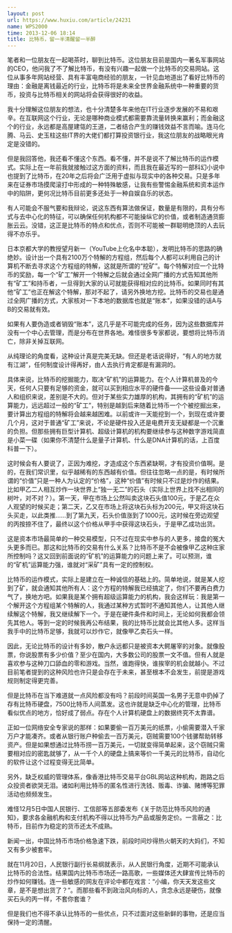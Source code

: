 ```yaml
---
layout: post
url: https://www.huxiu.com/article/24231
name: WPS2000
time: 2013-12-06 18:14
title: 比特币，留一半清醒留一半醉
---
```

笔者和一位朋友在一起喝茶时，聊到比特币。这位朋友目前是国内一著名军事网站的CEO，他问我了不了解比特币，有没有兴趣一起做一个比特币的交易网站。这位从事多年网站经营、具有丰富电商经验的朋友，一针见血地道出了看好比特币的理由：金融是离钱最近的行业，比特币将是未来全世界金融系统中一种重要的货币，投资与比特币相关的网站将会获得很好的收益。

我十分理解这位朋友的想法，也十分清楚多年来他在IT行业逐步发展的不易和艰辛。在互联网这个行业，无论是哪种商业模式都需要靠流量转换来赢利；而金融这个的行业，永远都是高屋建瓴的王道，二者结合产生的赚钱效益不言而喻。连马化腾、马云、史玉柱这些IT界的大佬们都打算投资银行业，我这位朋友的战略眼光肯定是没错的。

但是我回答他，我还看不懂这个东西。看不懂，并不是说不了解比特币的运作模式。实际上在一年前我就接触过这方面的资料，而且我在最近写的一部科幻小说中也提到了比特币，在20年之后将会广泛用于虚拟与现实中的各种交易。只是多年来在证券市场摸爬滚打中形成的一种特殊敏感，让我有些警惕金融系统和资本运作中的陷阱，更何况比特币目前更多还处于一种自娱自乐的状态。

有人可能会不服气要和我辩论，说这东西有算法做保证，数量是有限的，具有分布式与去中心化的特征，可以确保任何机构都不可能操纵它的价值，或者制造通货膨胀云云。没错，这正是比特币的特点和优点，否则不可能被一群聪明绝顶的人去玩得不亦乐乎。

日本京都大学的教授望月新一（YouTube上化名中本聪），发明比特币的思路的确绝妙。设计出一个具有2100万个特解的方程组，然后每个人都可以利用自己的计算机不断去寻求这个方程组的特解，这就是所谓的“挖矿”。每个特解对应一个比特币的奖励，每一个“矿工”解开一个特解之后就会通过全网广播的方式告知其他所有“矿工”和持币者，一旦得到大家的认可就能获得相对应的比特币。如果同时有其他“矿工”也正在解这个特解，那对不起了，请另外换地方挖。比特币的交易也是通过全网广播的方式，大家核对一下本地的数据库也就是“账本”，如果没错的话A与B的交易就有效。

如果有人要伪造或者销毁“账本”，这几乎是不可能完成的任务，因为这些数据库并没有一个中心去管理，而是分布在世界各地。难怪很多专家都说，要想将比特币消亡，除非关掉互联网。

从纯理论的角度看，这种设计真是完美无缺。但还是老话说得好，“有人的地方就有江湖”，任何制度设计得再好，由人去执行肯定都是有漏洞的。

具体来说，比特币的挖掘能力，取决“矿机”的运算能力。在个人计算机普及的今天，任何人只要有足够的资金，就可以买到相应水平的硬件备——这些设备对普通人和组织来说，差别是不大的。但对于某些实力雄厚的机构，其拥有的“矿机”的运算能力，远远超过一般的“矿工”，特别是越到后来随着比特币一个个被挖掘出来，要计算出方程组的特解将会越来越困难。以前或许一天能挖到一个，到现在或许要几个月，这对于普通“矿工”来说，不论是硬件投入还是电费开支无疑都是一个沉重的负担。但那些拥有巨型计算机、超级计算机的机构要继续参与这种数字游戏简直是小菜一碟（如果你不清楚什么是量子计算机、什么是DNA计算机的话，上百度科普一下）。

这时候会有人要说了，正因为难挖，才造成这个东西紧缺啊，才有投资价值啊。是的，在我们常识里，似乎越稀有的东西越有价值。但往往忽略一点的是，有时候所谓的“价值”只是一种人为认定的“价格”，这种“价值”有时候只不过是炒作的结果。比如甲乙二人相互炒作一块世界上“独一无二”的石头（实际上世界上找不出相同的树叶，对不对？）。第一天，甲在市场上公然叫卖这块石头值100元，于是乙在众人观望的时候买走；第二天，乙又在市场上将这块石头标为200元，甲又将这块石头买走，以此类推……到了第九天，石头价值涨到了1000元，这时候在旁边观望的丙按捺不住了，最终以这个价格从甲手中获得这块石头，于是甲乙成功出货。

这是资本市场最简单的一种交易模型，只不过在现实中参与的人更多，接盘的冤大头更多而已。那这和比特币的交易有什么关系？比特币不是不会被像甲乙这种庄家所控制吗？这又回到前面说的“矿机”的运算能力的问题上来了。可以预测，谁的“矿机”运算能力强，谁就对“采矿”具有一定的控制权。

比特币的运作模式，实际上是建立在一种诚信的基础上的。简单地说，就是某人挖到了矿，就会通知其他所有人：这个方程的特解我已经搞定了，你们不要再白费力气了，换地方吧。如果我是某个拥有超级运算能力的机构，我会这样玩：我是第一个解开这个方程组某个特解的人，我通过某种方式暂时不通知其他人，让其他人继续解这个特解，我又继续解下一个。于是在硬件条件和时间上，无论如何我都会领先其他人。等到一定的时候我再公布结果，我的比特币比就会比其他人多。这样当我手中的比特币足够，我就可以炒作它，就像甲乙卖石头一样。

因此，无论比特币的设计有多妙，散户永远都只是被资本大鳄屠宰的对象。就像股票，你说股票有多少价值？至少在国内，大多数公司的股票一文不值。但有人就是喜欢参与这种刀口舔血的零和游戏。当然，谁跑得快，谁挨宰的机会就越小。不过目前笔者提到的这种风险也许只是会存在于未来，甚至根本不会发生，前提是游戏规则制定得更完善。

但是比特币在当下难道就一点风险都没有吗？前段时间英国一名男子无意中扔掉了存有比特币硬盘，7500比特币人间蒸发。这也许就是缺乏中心化的管理，比特币看似优点的地方，恰好成了弱点。存在个人计算机硬盘上的数据终究不太靠谱。

正如一位网络安全专家说的那样：如果要偷一百万美元的纸票，小偷需要潜入千家万户才能凑齐。或者从银行账户种偷去一百万美元，窃贼需要100个钱骡帮助转移资产。但是如果想通过比特币捞一百万美元，一切就变得简单起来，这个窃贼只需要相对应的密匙就够了，从一千个人的硬盘上搞来等价一千美元的比特币，自动化的软件让这个过程变得无比简单。

另外，缺乏权威的管理体系，像香港比特币交易平台GBL网站这种机构，跑路之后众投资者欲哭无泪。诸如利用比特币的匿名性进行洗钱、贩毒、诈骗、赌博等犯罪活动也频频发生。

难怪12月5日中国人民银行、工信部等五部委发布《关于防范比特币风险的通知》，要求各金融机构和支付机构不得以比特币为产品或服务定价。一言蔽之：比特币，目前作为稳定的货币还太不成熟。

新闻一出，中国比特币市场价格急速下跌，前段时间炒得热火朝天的大妈们，不知又有多少被套牢。

就在11月20日，人民银行副行长易纲就表示，从人民银行角度，近期不可能承认比特币的合法性。结果国内比特币市场还一路高歌，一些媒体还大肆宣传比特币的炒作如何赚钱。连一些敏感的网友在评论中都在戏言：“小编，你天天发这些文章，是不是想出货了？”。而那些看不到政治风向标的人，贪念永远是硬伤，就像买石头的丙一样，不套你套谁？

但是我们也不得不承认比特币的一些优点，只不过面对这些新鲜的事物，还是应当保持一定的清醒。

